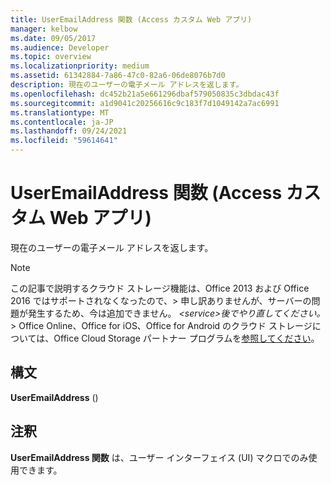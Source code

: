 ```yaml
---
title: UserEmailAddress 関数 (Access カスタム Web アプリ)
manager: kelbow
ms.date: 09/05/2017
ms.audience: Developer
ms.topic: overview
ms.localizationpriority: medium
ms.assetid: 61342884-7a86-47c0-82a6-06de8076b7d0
description: 現在のユーザーの電子メール アドレスを返します。
ms.openlocfilehash: dc452b21a5e661296dbaf579050835c3dbdac43f
ms.sourcegitcommit: a1d9041c20256616c9c183f7d1049142a7ac6991
ms.translationtype: MT
ms.contentlocale: ja-JP
ms.lasthandoff: 09/24/2021
ms.locfileid: "59614641"
---
```

# <a name="useremailaddress-function-access-custom-web-app"></a>UserEmailAddress 関数 (Access カスタム Web アプリ)

現在のユーザーの電子メール アドレスを返します。
  
> [!NOTE]
> この記事で説明するクラウド ストレージ機能は、Office 2013 および Office 2016 ではサポートされなくなったので、> 申し訳ありませんが、サーバーの問題が発生するため、今は追加できません。 *\<service\>後でやり直してください。* > Office Online、Office for iOS、Office for Android のクラウド ストレージについては、Office Cloud Storage パートナー プログラムを[参照してください](https://dev.office.com/programs/officecloudstorage)。 
  
## <a name="syntax"></a>構文

 **UserEmailAddress** () 
  
## <a name="remarks"></a>注釈

**UserEmailAddress 関数** は、ユーザー インターフェイス (UI) マクロでのみ使用できます。 
  

